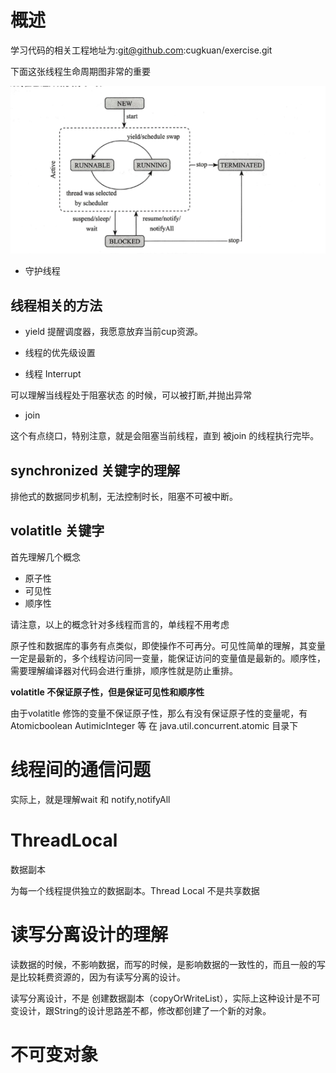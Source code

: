
# 概述

学习代码的相关工程地址为:git@github.com:cugkuan/exercise.git


下面这张线程生命周期图非常的重要

![image](./img/thread-1.png)

- 守护线程

## 线程相关的方法

 - yield 
  提醒调度器，我愿意放弃当前cup资源。

  - 线程的优先级设置

- 线程 Interrupt 

可以理解当线程处于阻塞状态 的时候，可以被打断,并抛出异常

- join 

这个有点绕口，特别注意，就是会阻塞当前线程，直到 被join 的线程执行完毕。




## synchronized 关键字的理解

排他式的数据同步机制，无法控制时长，阻塞不可被中断。


##  volatitle 关键字

首先理解几个概念

- 原子性
- 可见性
- 顺序性


请注意，以上的概念针对多线程而言的，单线程不用考虑

原子性和数据库的事务有点类似，即使操作不可再分。可见性简单的理解，其变量一定是最新的，多个线程访问同一变量，能保证访问的变量值是最新的。顺序性，需要理解编译器对代码会进行重排，顺序性就是防止重排。


**volatitle 不保证原子性，但是保证可见性和顺序性**


由于volatitle 修饰的变量不保证原子性，那么有没有保证原子性的变量呢，有 Atomicboolean AutimicInteger 等 在 java.util.concurrent.atomic 目录下


# 线程间的通信问题

实际上，就是理解wait 和 notify,notifyAll


# ThreadLocal

数据副本

为每一个线程提供独立的数据副本。Thread Local 不是共享数据

# 读写分离设计的理解
 

读数据的时候，不影响数据，而写的时候，是影响数据的一致性的，而且一般的写是比较耗费资源的，因为有读写分离的设计。

读写分离设计，不是 创建数据副本（copyOrWriteList），实际上这种设计是不可变设计，跟String的设计思路差不都，修改都创建了一个新的对象。

# 不可变对象











